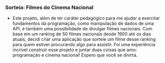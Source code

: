 ### Sorteia: Filmes do Cinema Nacional 

- Este projeto, além de ter caráter pedagógico para me ajudar a exercitar fundamentos da
  programação, como manipulação de dados de uma API, é também uma possibilidade de divulgar filmes nacionais. Com base em um ranking de 50 filmes nacionais desde 1900 até os dias atuais, decidi criar uma aplicação que sorteie um filme desse ranking para quem estiver procurando algo para assistir. Foi uma experiência incrível construir esse projeto e juntar duas coisas que amo: programação e cinema nacional! Espero que você se divirta.